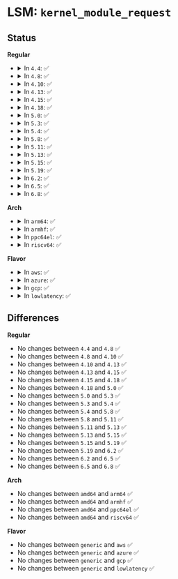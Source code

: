 # LSM: <code>kernel_module_request</code>

## Status
<b>Regular</b>
<ul>
<li>
<details>
<summary>In <code>4.4</code>: ✅</summary>

```c
int security_kernel_module_request(char *kmod_name);
```
</details>
</li>
<li>
<details>
<summary>In <code>4.8</code>: ✅</summary>

```c
int security_kernel_module_request(char *kmod_name);
```
</details>
</li>
<li>
<details>
<summary>In <code>4.10</code>: ✅</summary>

```c
int security_kernel_module_request(char *kmod_name);
```
</details>
</li>
<li>
<details>
<summary>In <code>4.13</code>: ✅</summary>

```c
int security_kernel_module_request(char *kmod_name);
```
</details>
</li>
<li>
<details>
<summary>In <code>4.15</code>: ✅</summary>

```c
int security_kernel_module_request(char *kmod_name);
```
</details>
</li>
<li>
<details>
<summary>In <code>4.18</code>: ✅</summary>

```c
int security_kernel_module_request(char *kmod_name);
```
</details>
</li>
<li>
<details>
<summary>In <code>5.0</code>: ✅</summary>

```c
int security_kernel_module_request(char *kmod_name);
```
</details>
</li>
<li>
<details>
<summary>In <code>5.3</code>: ✅</summary>

```c
int security_kernel_module_request(char *kmod_name);
```
</details>
</li>
<li>
<details>
<summary>In <code>5.4</code>: ✅</summary>

```c
int security_kernel_module_request(char *kmod_name);
```
</details>
</li>
<li>
<details>
<summary>In <code>5.8</code>: ✅</summary>

```c
int security_kernel_module_request(char *kmod_name);
```
</details>
</li>
<li>
<details>
<summary>In <code>5.11</code>: ✅</summary>

```c
int security_kernel_module_request(char *kmod_name);
```
</details>
</li>
<li>
<details>
<summary>In <code>5.13</code>: ✅</summary>

```c
int security_kernel_module_request(char *kmod_name);
```
</details>
</li>
<li>
<details>
<summary>In <code>5.15</code>: ✅</summary>

```c
int security_kernel_module_request(char *kmod_name);
```
</details>
</li>
<li>
<details>
<summary>In <code>5.19</code>: ✅</summary>

```c
int security_kernel_module_request(char *kmod_name);
```
</details>
</li>
<li>
<details>
<summary>In <code>6.2</code>: ✅</summary>

```c
int security_kernel_module_request(char *kmod_name);
```
</details>
</li>
<li>
<details>
<summary>In <code>6.5</code>: ✅</summary>

```c
int security_kernel_module_request(char *kmod_name);
```
</details>
</li>
<li>
<details>
<summary>In <code>6.8</code>: ✅</summary>

```c
int security_kernel_module_request(char *kmod_name);
```
</details>
</li>
</ul>
<b>Arch</b>
<ul>
<li>
<details>
<summary>In <code>arm64</code>: ✅</summary>

```c
int security_kernel_module_request(char *kmod_name);
```
</details>
</li>
<li>
<details>
<summary>In <code>armhf</code>: ✅</summary>

```c
int security_kernel_module_request(char *kmod_name);
```
</details>
</li>
<li>
<details>
<summary>In <code>ppc64el</code>: ✅</summary>

```c
int security_kernel_module_request(char *kmod_name);
```
</details>
</li>
<li>
<details>
<summary>In <code>riscv64</code>: ✅</summary>

```c
int security_kernel_module_request(char *kmod_name);
```
</details>
</li>
</ul>
<b>Flavor</b>
<ul>
<li>
<details>
<summary>In <code>aws</code>: ✅</summary>

```c
int security_kernel_module_request(char *kmod_name);
```
</details>
</li>
<li>
<details>
<summary>In <code>azure</code>: ✅</summary>

```c
int security_kernel_module_request(char *kmod_name);
```
</details>
</li>
<li>
<details>
<summary>In <code>gcp</code>: ✅</summary>

```c
int security_kernel_module_request(char *kmod_name);
```
</details>
</li>
<li>
<details>
<summary>In <code>lowlatency</code>: ✅</summary>

```c
int security_kernel_module_request(char *kmod_name);
```
</details>
</li>
</ul>

## Differences
<b>Regular</b>
<ul>
<li>
No changes between <code>4.4</code> and <code>4.8</code> ✅
</li>
<li>
No changes between <code>4.8</code> and <code>4.10</code> ✅
</li>
<li>
No changes between <code>4.10</code> and <code>4.13</code> ✅
</li>
<li>
No changes between <code>4.13</code> and <code>4.15</code> ✅
</li>
<li>
No changes between <code>4.15</code> and <code>4.18</code> ✅
</li>
<li>
No changes between <code>4.18</code> and <code>5.0</code> ✅
</li>
<li>
No changes between <code>5.0</code> and <code>5.3</code> ✅
</li>
<li>
No changes between <code>5.3</code> and <code>5.4</code> ✅
</li>
<li>
No changes between <code>5.4</code> and <code>5.8</code> ✅
</li>
<li>
No changes between <code>5.8</code> and <code>5.11</code> ✅
</li>
<li>
No changes between <code>5.11</code> and <code>5.13</code> ✅
</li>
<li>
No changes between <code>5.13</code> and <code>5.15</code> ✅
</li>
<li>
No changes between <code>5.15</code> and <code>5.19</code> ✅
</li>
<li>
No changes between <code>5.19</code> and <code>6.2</code> ✅
</li>
<li>
No changes between <code>6.2</code> and <code>6.5</code> ✅
</li>
<li>
No changes between <code>6.5</code> and <code>6.8</code> ✅
</li>
</ul>
<b>Arch</b>
<ul>
<li>
No changes between <code>amd64</code> and <code>arm64</code> ✅
</li>
<li>
No changes between <code>amd64</code> and <code>armhf</code> ✅
</li>
<li>
No changes between <code>amd64</code> and <code>ppc64el</code> ✅
</li>
<li>
No changes between <code>amd64</code> and <code>riscv64</code> ✅
</li>
</ul>
<b>Flavor</b>
<ul>
<li>
No changes between <code>generic</code> and <code>aws</code> ✅
</li>
<li>
No changes between <code>generic</code> and <code>azure</code> ✅
</li>
<li>
No changes between <code>generic</code> and <code>gcp</code> ✅
</li>
<li>
No changes between <code>generic</code> and <code>lowlatency</code> ✅
</li>
</ul>
